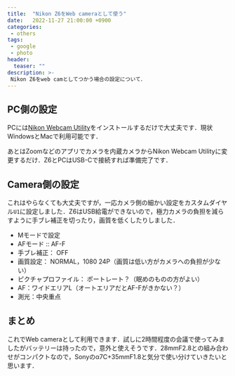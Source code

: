 ```yaml
---
title:  "Nikon Z6をWeb cameraとして使う"
date:   2022-11-27 21:00:00 +0900
categories: 
 - others 
tags:
 - google
 - photo
header:
  teaser: ""
description: >-
 Nikon Z6をweb camとしてつかう場合の設定について．
---
```


## PC側の設定

PCには[Nikon Webcam Utility](https://downloadcenter.nikonimglib.com/ja/products/548/Webcam_Utility.html)をインストールするだけで大丈夫です．現状WindowsとMacで利用可能です．

あとはZoomなどのアプリでカメラを内蔵カメラからNikon Webcam Utilityに変更するだけ．Z6とPCはUSB-Cで接続すれば準備完了です．


## Camera側の設定

これはやらなくても大丈夫ですが，一応カメラ側の細かい設定をカスタムダイヤル`U1`に設定しました．Z6はUSB給電ができないので，極力カメラの負担を減らすように手ブレ補正を切ったり，画質を低くしたりしました．

- Mモードで設定
- AFモード :: AF-F
- 手ブレ補正： OFF
- 画質設定： NORMAL，1080 24P（画質は低い方がカメラへの負担が少ない）
- ピクチャプロファイル： ポートレート？（眠めのものの方がよい）
- AF：ワイドエリアL（オートエリアだとAF-Fがきかない？）
- 測光：中央重点


## まとめ

これでWeb cameraとして利用できます．試しに2時間程度の会議で使ってみましたがバッテリーは持ったので，意外と使えそうです．28mmF2.8との組み合わせがコンパクトなので，Sonyのα7C+35mmF1.8と気分で使い分けていきたいと思います．

